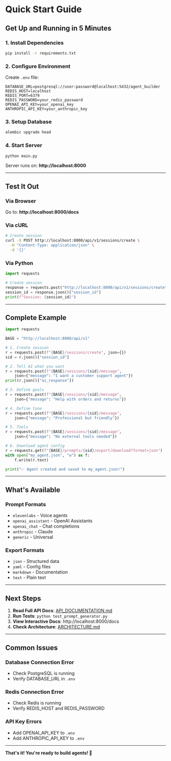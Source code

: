 # Quick Start Guide

## Get Up and Running in 5 Minutes

### 1. Install Dependencies
```bash
pip install -r requirements.txt
```

### 2. Configure Environment
Create `.env` file:
```env
DATABASE_URL=postgresql://user:password@localhost:5432/agent_builder
REDIS_HOST=localhost
REDIS_PORT=6379
REDIS_PASSWORD=your_redis_password
OPENAI_API_KEY=your_openai_key
ANTHROPIC_API_KEY=your_anthropic_key
```

### 3. Setup Database
```bash
alembic upgrade head
```

### 4. Start Server
```bash
python main.py
```

Server runs on: **http://localhost:8000**

---

## Test It Out

### Via Browser
Go to: **http://localhost:8000/docs**

### Via cURL
```bash
# Create session
curl -X POST http://localhost:8000/api/v1/sessions/create \
  -H "Content-Type: application/json" \
  -d '{}'
```

### Via Python
```python
import requests

# Create session
response = requests.post("http://localhost:8000/api/v1/sessions/create", json={})
session_id = response.json()["session_id"]
print(f"Session: {session_id}")
```

---

## Complete Example

```python
import requests

BASE = "http://localhost:8000/api/v1"

# 1. Create session
r = requests.post(f"{BASE}/sessions/create", json={})
sid = r.json()["session_id"]

# 2. Tell AI what you want
r = requests.post(f"{BASE}/sessions/{sid}/message",
    json={"message": "I want a customer support agent"})
print(r.json()["ai_response"])

# 3. Define goals
r = requests.post(f"{BASE}/sessions/{sid}/message",
    json={"message": "Help with orders and returns"})

# 4. Define tone
r = requests.post(f"{BASE}/sessions/{sid}/message",
    json={"message": "Professional but friendly"})

# 5. Tools
r = requests.post(f"{BASE}/sessions/{sid}/message",
    json={"message": "No external tools needed"})

# 6. Download agent config
r = requests.get(f"{BASE}/prompts/{sid}/export/download?format=json")
with open("my_agent.json", "w") as f:
    f.write(r.text)

print("✅ Agent created and saved to my_agent.json!")
```

---

## What's Available

### Prompt Formats
- `elevenlabs` - Voice agents
- `openai_assistant` - OpenAI Assistants
- `openai_chat` - Chat completions
- `anthropic` - Claude
- `generic` - Universal

### Export Formats
- `json` - Structured data
- `yaml` - Config files
- `markdown` - Documentation
- `text` - Plain text

---

## Next Steps

1. **Read Full API Docs**: [API_DOCUMENTATION.md](API_DOCUMENTATION.md)
2. **Run Tests**: `python test_prompt_generator.py`
3. **View Interactive Docs**: http://localhost:8000/docs
4. **Check Architecture**: [ARCHITECTURE.md](ARCHITECTURE.md)

---

## Common Issues

### Database Connection Error
- Check PostgreSQL is running
- Verify DATABASE_URL in `.env`

### Redis Connection Error
- Check Redis is running
- Verify REDIS_HOST and REDIS_PASSWORD

### API Key Errors
- Add OPENAI_API_KEY to `.env`
- Add ANTHROPIC_API_KEY to `.env`

---

**That's it! You're ready to build agents! 🚀**

